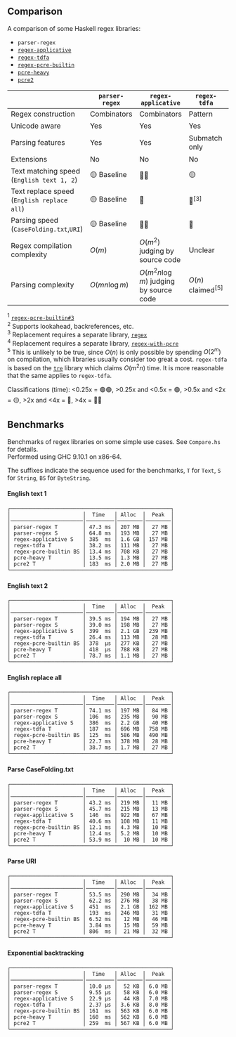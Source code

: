 ## Comparison

A comparison of some Haskell regex libraries:

* `parser-regex`
* [`regex-applicative`](https://hackage.haskell.org/package/regex-applicative)
* [`regex-tdfa`](https://hackage.haskell.org/package/regex-tdfa)
* [`regex-pcre-builtin`](https://hackage.haskell.org/package/regex-pcre-builtin)
* [`pcre-heavy`](https://hackage.haskell.org/package/pcre-heavy)
* [`pcre2`](https://hackage.haskell.org/package/pcre2)

| | `parser-regex` | `regex-applicative` | `regex-tdfa` | `regex-pcre-builtin` | `pcre-heavy` | `pcre2` |
| --- | --- | --- | --- | --- | --- | --- |
| Regex construction | Combinators | Combinators | Pattern | Pattern | Pattern | Pattern |
| Unicode aware | Yes | Yes | Yes | No<sup>[1]</sup> | No | Yes |
| Parsing features | Yes | Yes | Submatch only | Submatch only | Submatch only | Submatch only |
| Extensions | No | No | No | Yes<sup>[2]</sup> | Yes<sup>[2]</sup> | Yes<sup>[2]</sup> |
| Text matching speed<br/>(`English text 1, 2`) | 🟡 Baseline | 🔴🔴 | 🟡 | 🟢🟢 | 🟢🟢 | 🔴 |
| Text replace speed<br/>(`English replace all`) | 🟡 Baseline | 🔴 | 🔴<sup>[3]</sup> | 🟡<sup>[4]</sup> | 🟢 | 🟢 |
| Parsing speed<br/>(`CaseFolding.txt`,`URI`) | 🟡 Baseline | 🔴🔴 | 🔴 | 🟢🟢 | 🟢🟢 | 🔴🔴 |
| Regex compilation complexity | $O(m)$ | $O(m^2)$ judging by source code | Unclear | Unclear | Unclear | Unclear |
| Parsing complexity | $O(mn \log m)$ | $O(m^2 n \log m)$ judging by source code | $O(n)$ claimed<sup>[5]</sup> | $O(2^n)$ seen experimentally | $O(2^n)$ seen experimentally | $O(2^n)$ seen experimentally |

<sup>1</sup> [`regex-pcre-builtin#3`](https://github.com/audreyt/regex-pcre-builtin/issues/3)  
<sup>2</sup> Supports lookahead, backreferences, etc.  
<sup>3</sup> Replacement requires a separate library, [`regex`](https://hackage.haskell.org/package/regex)  
<sup>4</sup> Replacement requires a separate library, [`regex-with-pcre`](https://hackage.haskell.org/package/regex-with-pcre)  
<sup>5</sup> This is unlikely to be true, since $O(n)$ is only possible by
   spending $O(2^m)$ on compilation, which libraries usually consider too great
   a cost. `regex-tdfa` is based on the [`tre`](https://github.com/laurikari/tre/)
   library which claims $O(m^2 n)$ time. It is more reasonable that the same
   applies to `regex-tdfa`.

Classifications (time): <0.25x = 🟢🟢, >0.25x and <0.5x = 🟢, >0.5x and
<2x = 🟡, >2x and <4x = 🔴, >4x = 🔴🔴

## Benchmarks

Benchmarks of regex libraries on some simple use cases. See `Compare.hs` for
details.  
Performed using GHC 9.10.1 on x86-64.

The suffixes indicate the sequence used for the benchmarks, `T` for `Text`,
`S` for `String`, `BS` for `ByteString`.

#### English text 1

```
┌───────────────────────────────────────────────────┐
│                       │  Time   │ Alloc  │  Peak  │
│───────────────────────│─────────│────────│────────│
│ parser-regex T        │ 47.3 ms │ 207 MB │  27 MB │
│ parser-regex S        │ 64.8 ms │ 193 MB │  27 MB │
│ regex-applicative S   │ 385  ms │ 1.6 GB │ 157 MB │
│ regex-tdfa T          │ 38.2 ms │ 111 MB │  27 MB │
│ regex-pcre-builtin BS │ 13.4 ms │ 708 KB │  27 MB │
│ pcre-heavy T          │ 13.5 ms │ 1.3 MB │  27 MB │
│ pcre2 T               │ 183  ms │ 2.0 MB │  27 MB │
└───────────────────────────────────────────────────┘
```

#### English text 2


```
┌───────────────────────────────────────────────────┐
│                       │  Time   │ Alloc  │  Peak  │
│───────────────────────│─────────│────────│────────│
│ parser-regex T        │ 39.5 ms │ 194 MB │  27 MB │
│ parser-regex S        │ 39.0 ms │ 198 MB │  27 MB │
│ regex-applicative S   │ 399  ms │ 2.1 GB │ 239 MB │
│ regex-tdfa T          │ 26.4 ms │ 113 MB │  28 MB │
│ regex-pcre-builtin BS │ 378  μs │ 277 KB │  27 MB │
│ pcre-heavy T          │ 418  μs │ 788 KB │  27 MB │
│ pcre2 T               │ 78.7 ms │ 1.1 MB │  27 MB │
└───────────────────────────────────────────────────┘
```

#### English replace all

```
┌───────────────────────────────────────────────────┐
│                       │  Time   │ Alloc  │  Peak  │
│───────────────────────│─────────│────────│────────│
│ parser-regex T        │ 74.1 ms │ 197 MB │  84 MB │
│ parser-regex S        │ 106  ms │ 235 MB │  90 MB │
│ regex-applicative S   │ 386  ms │ 2.2 GB │  40 MB │
│ regex-tdfa T          │ 187  ms │ 696 MB │ 758 MB │
│ regex-pcre-builtin BS │ 125  ms │ 586 MB │ 490 MB │
│ pcre-heavy T          │ 22.7 ms │ 378 MB │  28 MB │
│ pcre2 T               │ 38.7 ms │ 1.7 MB │  27 MB │
└───────────────────────────────────────────────────┘
```

#### Parse CaseFolding.txt

```
┌───────────────────────────────────────────────────┐
│                       │  Time   │ Alloc  │  Peak  │
│───────────────────────│─────────│────────│────────│
│ parser-regex T        │ 43.2 ms │ 219 MB │  11 MB │
│ parser-regex S        │ 45.7 ms │ 215 MB │  13 MB │
│ regex-applicative S   │ 146  ms │ 922 MB │  67 MB │
│ regex-tdfa T          │ 40.6 ms │ 108 MB │  11 MB │
│ regex-pcre-builtin BS │ 12.1 ms │ 4.3 MB │  10 MB │
│ pcre-heavy T          │ 12.4 ms │ 5.2 MB │  10 MB │
│ pcre2 T               │ 53.9 ms │  10 MB │  10 MB │
└───────────────────────────────────────────────────┘
```

#### Parse URI

```
┌───────────────────────────────────────────────────┐
│                       │  Time   │ Alloc  │  Peak  │
│───────────────────────│─────────│────────│────────│
│ parser-regex T        │ 53.5 ms │ 290 MB │  34 MB │
│ parser-regex S        │ 62.2 ms │ 276 MB │  38 MB │
│ regex-applicative S   │ 451  ms │ 2.1 GB │ 162 MB │
│ regex-tdfa T          │ 193  ms │ 246 MB │  31 MB │
│ regex-pcre-builtin BS │ 6.52 ms │  12 MB │  46 MB │
│ pcre-heavy T          │ 3.84 ms │  15 MB │  59 MB │
│ pcre2 T               │ 806  ms │  21 MB │  32 MB │
└───────────────────────────────────────────────────┘
```

#### Exponential backtracking

```
┌───────────────────────────────────────────────────┐
│                       │  Time   │ Alloc  │  Peak  │
│───────────────────────│─────────│────────│────────│
│ parser-regex T        │ 10.0 μs │  52 KB │ 6.0 MB │
│ parser-regex S        │ 9.55 μs │  58 KB │ 6.0 MB │
│ regex-applicative S   │ 22.9 μs │  44 KB │ 7.0 MB │
│ regex-tdfa T          │ 2.37 μs │ 3.6 KB │ 8.0 MB │
│ regex-pcre-builtin BS │ 161  ms │ 563 KB │ 6.0 MB │
│ pcre-heavy T          │ 160  ms │ 562 KB │ 6.0 MB │
│ pcre2 T               │ 259  ms │ 567 KB │ 6.0 MB │
└───────────────────────────────────────────────────┘
```
